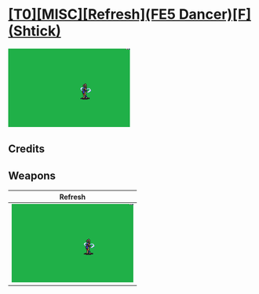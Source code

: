 # [\[T0\]\[MISC\]\[Refresh\]\(FE5 Dancer\)\[F\]\(Shtick\)](./%5BT0%5D%5BMISC%5D%5BRefresh%5D(FE5%20Dancer)%5BF%5D(Shtick))

<img src="./8.%20Refresh/Refresh_000.png" alt="[T0][MISC][Refresh](FE5 Dancer)[F](Shtick) standing" />

## Credits



## Weapons


|Refresh |
|  :---: |
| <img alt="Refresh animation" src="./8.%20Refresh/Refresh.gif" /> |

